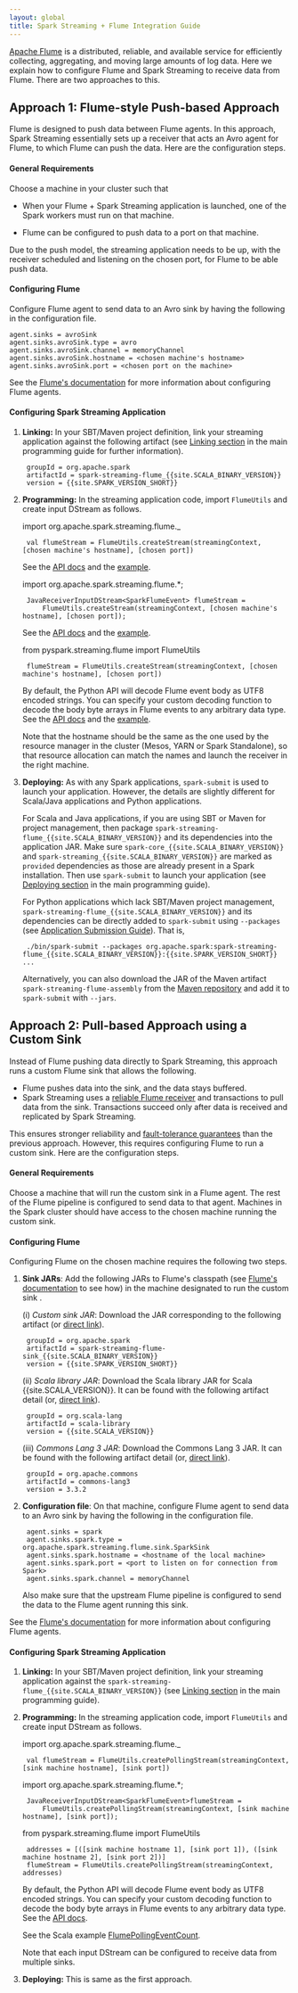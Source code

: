 ```yaml
---
layout: global
title: Spark Streaming + Flume Integration Guide
---
```


[Apache Flume](https://flume.apache.org/) is a distributed, reliable, and available service for efficiently collecting, aggregating, and moving large amounts of log data. Here we explain how to configure Flume and Spark Streaming to receive data from Flume. There are two approaches to this.

## Approach 1: Flume-style Push-based Approach
Flume is designed to push data between Flume agents. In this approach, Spark Streaming essentially sets up a receiver that acts an Avro agent for Flume, to which Flume can push the data. Here are the configuration steps.

#### General Requirements
Choose a machine in your cluster such that

- When your Flume + Spark Streaming application is launched, one of the Spark workers must run on that machine.

- Flume can be configured to push data to a port on that machine.

Due to the push model, the streaming application needs to be up, with the receiver scheduled and listening on the chosen port, for Flume to be able push data.

#### Configuring Flume
Configure Flume agent to send data to an Avro sink by having the following in the configuration file.

	agent.sinks = avroSink
	agent.sinks.avroSink.type = avro
    agent.sinks.avroSink.channel = memoryChannel
    agent.sinks.avroSink.hostname = <chosen machine's hostname>
	agent.sinks.avroSink.port = <chosen port on the machine>

See the [Flume's documentation](https://flume.apache.org/documentation.html) for more information about
configuring Flume agents.

#### Configuring Spark Streaming Application
1. **Linking:** In your SBT/Maven project definition, link your streaming application against the following artifact (see [Linking section](streaming-programming-guide.html#linking) in the main programming guide for further information).

		groupId = org.apache.spark
		artifactId = spark-streaming-flume_{{site.SCALA_BINARY_VERSION}}
		version = {{site.SPARK_VERSION_SHORT}}

2. **Programming:** In the streaming application code, import `FlumeUtils` and create input DStream as follows.

	<div class="codetabs">
	<div data-lang="scala" markdown="1">
		import org.apache.spark.streaming.flume._

		val flumeStream = FlumeUtils.createStream(streamingContext, [chosen machine's hostname], [chosen port])

	See the [API docs](api/scala/index.html#org.apache.spark.streaming.flume.FlumeUtils$)
	and the [example]({{site.SPARK_GITHUB_URL}}/tree/master/examples/src/main/scala/org/apache/spark/examples/streaming/FlumeEventCount.scala).
	</div>
	<div data-lang="java" markdown="1">
		import org.apache.spark.streaming.flume.*;

		JavaReceiverInputDStream<SparkFlumeEvent> flumeStream =
        	FlumeUtils.createStream(streamingContext, [chosen machine's hostname], [chosen port]);

	See the [API docs](api/java/index.html?org/apache/spark/streaming/flume/FlumeUtils.html)
	and the [example]({{site.SPARK_GITHUB_URL}}/tree/master/examples/src/main/java/org/apache/spark/examples/streaming/JavaFlumeEventCount.java).
	</div>
	<div data-lang="python" markdown="1">
		from pyspark.streaming.flume import FlumeUtils

		flumeStream = FlumeUtils.createStream(streamingContext, [chosen machine's hostname], [chosen port])

	By default, the Python API will decode Flume event body as UTF8 encoded strings. You can specify your custom decoding function to decode the body byte arrays in Flume events to any arbitrary data type. 
	See the [API docs](api/python/pyspark.streaming.html#pyspark.streaming.flume.FlumeUtils)
	and the [example]({{site.SPARK_GITHUB_URL}}/blob/master/examples/src/main/python/streaming/flume_wordcount.py).
	</div>
	</div>

	Note that the hostname should be the same as the one used by the resource manager in the
    cluster (Mesos, YARN or Spark Standalone), so that resource allocation can match the names and launch
    the receiver in the right machine.

3. **Deploying:** As with any Spark applications, `spark-submit` is used to launch your application. However, the details are slightly different for Scala/Java applications and Python applications.

	For Scala and Java applications, if you are using SBT or Maven for project management, then package `spark-streaming-flume_{{site.SCALA_BINARY_VERSION}}` and its dependencies into the application JAR. Make sure `spark-core_{{site.SCALA_BINARY_VERSION}}` and `spark-streaming_{{site.SCALA_BINARY_VERSION}}` are marked as `provided` dependencies as those are already present in a Spark installation. Then use `spark-submit` to launch your application (see [Deploying section](streaming-programming-guide.html#deploying-applications) in the main programming guide).

	For Python applications which lack SBT/Maven project management, `spark-streaming-flume_{{site.SCALA_BINARY_VERSION}}` and its dependencies can be directly added to `spark-submit` using `--packages` (see [Application Submission Guide](submitting-applications.html)). That is,

	    ./bin/spark-submit --packages org.apache.spark:spark-streaming-flume_{{site.SCALA_BINARY_VERSION}}:{{site.SPARK_VERSION_SHORT}} ...

	Alternatively, you can also download the JAR of the Maven artifact `spark-streaming-flume-assembly` from the
	[Maven repository](http://search.maven.org/#search|ga|1|a%3A%22spark-streaming-flume-assembly_{{site.SCALA_BINARY_VERSION}}%22%20AND%20v%3A%22{{site.SPARK_VERSION_SHORT}}%22) and add it to `spark-submit` with `--jars`.

## Approach 2: Pull-based Approach using a Custom Sink
Instead of Flume pushing data directly to Spark Streaming, this approach runs a custom Flume sink that allows the following.

- Flume pushes data into the sink, and the data stays buffered.
- Spark Streaming uses a [reliable Flume receiver](streaming-programming-guide.html#receiver-reliability)
  and transactions to pull data from the sink. Transactions succeed only after data is received and
  replicated by Spark Streaming.

This ensures stronger reliability and
[fault-tolerance guarantees](streaming-programming-guide.html#fault-tolerance-semantics)
than the previous approach. However, this requires configuring Flume to run a custom sink.
Here are the configuration steps.

#### General Requirements
Choose a machine that will run the custom sink in a Flume agent. The rest of the Flume pipeline is configured to send data to that agent. Machines in the Spark cluster should have access to the chosen machine running the custom sink.

#### Configuring Flume
Configuring Flume on the chosen machine requires the following two steps.

1. **Sink JARs**: Add the following JARs to Flume's classpath (see [Flume's documentation](https://flume.apache.org/documentation.html) to see how) in the machine designated to run the custom sink .

	(i) *Custom sink JAR*: Download the JAR corresponding to the following artifact (or [direct link](http://search.maven.org/remotecontent?filepath=org/apache/spark/spark-streaming-flume-sink_{{site.SCALA_BINARY_VERSION}}/{{site.SPARK_VERSION_SHORT}}/spark-streaming-flume-sink_{{site.SCALA_BINARY_VERSION}}-{{site.SPARK_VERSION_SHORT}}.jar)).

		groupId = org.apache.spark
		artifactId = spark-streaming-flume-sink_{{site.SCALA_BINARY_VERSION}}
		version = {{site.SPARK_VERSION_SHORT}}

	(ii) *Scala library JAR*: Download the Scala library JAR for Scala {{site.SCALA_VERSION}}. It can be found with the following artifact detail (or, [direct link](http://search.maven.org/remotecontent?filepath=org/scala-lang/scala-library/{{site.SCALA_VERSION}}/scala-library-{{site.SCALA_VERSION}}.jar)).

		groupId = org.scala-lang
		artifactId = scala-library
		version = {{site.SCALA_VERSION}}

	(iii) *Commons Lang 3 JAR*: Download the Commons Lang 3 JAR. It can be found with the following artifact detail (or, [direct link](http://search.maven.org/remotecontent?filepath=org/apache/commons/commons-lang3/3.3.2/commons-lang3-3.3.2.jar)).

		groupId = org.apache.commons
		artifactId = commons-lang3
		version = 3.3.2

2. **Configuration file**: On that machine, configure Flume agent to send data to an Avro sink by having the following in the configuration file.

		agent.sinks = spark
		agent.sinks.spark.type = org.apache.spark.streaming.flume.sink.SparkSink
		agent.sinks.spark.hostname = <hostname of the local machine>
		agent.sinks.spark.port = <port to listen on for connection from Spark>
		agent.sinks.spark.channel = memoryChannel

	Also make sure that the upstream Flume pipeline is configured to send the data to the Flume agent running this sink.

See the [Flume's documentation](https://flume.apache.org/documentation.html) for more information about
configuring Flume agents.

#### Configuring Spark Streaming Application
1. **Linking:** In your SBT/Maven project definition, link your streaming application against the `spark-streaming-flume_{{site.SCALA_BINARY_VERSION}}` (see [Linking section](streaming-programming-guide.html#linking) in the main programming guide).

2. **Programming:** In the streaming application code, import `FlumeUtils` and create input DStream as follows.

	<div class="codetabs">
	<div data-lang="scala" markdown="1">
		import org.apache.spark.streaming.flume._

		val flumeStream = FlumeUtils.createPollingStream(streamingContext, [sink machine hostname], [sink port])
	</div>
	<div data-lang="java" markdown="1">
		import org.apache.spark.streaming.flume.*;

		JavaReceiverInputDStream<SparkFlumeEvent>flumeStream =
			FlumeUtils.createPollingStream(streamingContext, [sink machine hostname], [sink port]);
	</div>
	<div data-lang="python" markdown="1">
		from pyspark.streaming.flume import FlumeUtils

		addresses = [([sink machine hostname 1], [sink port 1]), ([sink machine hostname 2], [sink port 2])]
		flumeStream = FlumeUtils.createPollingStream(streamingContext, addresses)

	By default, the Python API will decode Flume event body as UTF8 encoded strings. You can specify your custom decoding function to decode the body byte arrays in Flume events to any arbitrary data type.
	See the [API docs](api/python/pyspark.streaming.html#pyspark.streaming.flume.FlumeUtils).
	</div>
	</div>

	See the Scala example [FlumePollingEventCount]({{site.SPARK_GITHUB_URL}}/tree/master/examples/src/main/scala/org/apache/spark/examples/streaming/FlumePollingEventCount.scala).

	Note that each input DStream can be configured to receive data from multiple sinks.

3. **Deploying:** This is same as the first approach.



